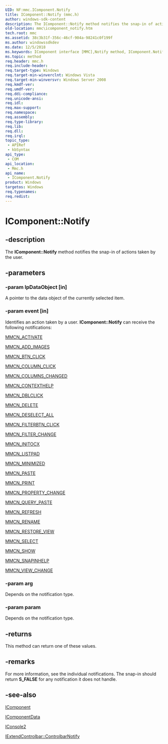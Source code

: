 ```yaml
---
UID: NF:mmc.IComponent.Notify
title: IComponent::Notify (mmc.h)
author: windows-sdk-content
description: The IComponent::Notify method notifies the snap-in of actions taken by the user.
old-location: mmc\icomponent_notify.htm
tech.root: mmc
ms.assetid: 38c3b31f-356c-46cf-904a-98241c0f199f
ms.author: windowssdkdev
ms.date: 12/5/2018
ms.keywords: IComponent interface [MMC],Notify method, IComponent.Notify, IComponent::Notify, Notify, Notify method [MMC], Notify method [MMC],IComponent interface, _slate_icomponent_notify, mmc.icomponent_notify, mmc/IComponent::Notify
ms.topic: method
req.header: mmc.h
req.include-header: 
req.target-type: Windows
req.target-min-winverclnt: Windows Vista
req.target-min-winversvr: Windows Server 2008
req.kmdf-ver: 
req.umdf-ver: 
req.ddi-compliance: 
req.unicode-ansi: 
req.idl: 
req.max-support: 
req.namespace: 
req.assembly: 
req.type-library: 
req.lib: 
req.dll: 
req.irql: 
topic_type:
 - APIRef
 - kbSyntax
api_type:
 - COM
api_location:
 - Mmc.h
api_name:
 - IComponent.Notify
product: Windows
targetos: Windows
req.typenames: 
req.redist: 
---
```


# IComponent::Notify


## -description


The <b>IComponent::Notify</b> method notifies the snap-in of actions taken by the user.


## -parameters




### -param lpDataObject [in]

A pointer to the data object of the currently selected item.


### -param event [in]

Identifies an action taken by a user. <b>IComponent::Notify</b> can receive the following notifications:


<a href="https://msdn.microsoft.com/51aa4709-6e33-41eb-958a-108fec6865b4">MMCN_ACTIVATE</a>



<a href="https://msdn.microsoft.com/26f4b8da-f490-4b8d-8016-1aa50dd21f62">MMCN_ADD_IMAGES</a>



<a href="https://msdn.microsoft.com/166488ab-942f-4e25-9007-b9b79aac5995">MMCN_BTN_CLICK</a>



<a href="https://msdn.microsoft.com/92e98c31-032c-48ca-ba1c-a4062b208d6d">MMCN_COLUMN_CLICK</a>



<a href="https://msdn.microsoft.com/634f14ba-0b6a-41b6-af97-e957d1337623">MMCN_COLUMNS_CHANGED</a>



<a href="https://msdn.microsoft.com/e12616c0-e5bc-4a0d-8199-467c1647acf6">MMCN_CONTEXTHELP</a>



<a href="https://msdn.microsoft.com/0c85cd06-4799-4bb6-aa1d-3386edbf1a37">MMCN_DBLCLICK</a>



<a href="https://msdn.microsoft.com/eaf6c7de-2b02-4563-9392-588a74c9d744">MMCN_DELETE</a>



<a href="https://msdn.microsoft.com/54a491a2-35bd-4650-a912-527ee7af78c5">MMCN_DESELECT_ALL</a>



<a href="https://msdn.microsoft.com/82a1d00a-5787-4fad-b3c5-cbcf51a25338">MMCN_FILTERBTN_CLICK</a>



<a href="https://msdn.microsoft.com/b779f04c-1129-4e05-83c5-fd15ff72f1c2">MMCN_FILTER_CHANGE</a>



<a href="https://msdn.microsoft.com/79256d4a-a936-419e-a953-80d743d05290">MMCN_INITOCX</a>



<a href="https://msdn.microsoft.com/ce2a3146-f466-4768-a573-a4968baf659e">MMCN_LISTPAD</a>



<a href="https://msdn.microsoft.com/54fccd83-aa89-4b9d-a9fe-145b850f455c">MMCN_MINIMIZED</a>



<a href="https://msdn.microsoft.com/a2eedeb8-663a-43eb-9b8b-ab419a8b3f79">MMCN_PASTE</a>



<a href="https://msdn.microsoft.com/74814817-f93b-476f-a477-e6b65ed229bb">MMCN_PRINT</a>



<a href="https://msdn.microsoft.com/4b1c6d78-23b1-4b5a-b913-8a7153471785">MMCN_PROPERTY_CHANGE</a>



<a href="https://msdn.microsoft.com/19259852-be87-40f6-8475-26f7cc232db6">MMCN_QUERY_PASTE</a>



<a href="https://msdn.microsoft.com/c39d99f7-7e80-4bad-8494-41f7f28c83a3">MMCN_REFRESH</a>



<a href="https://msdn.microsoft.com/1a77e563-e469-466e-b61a-e127dfb19c1a">MMCN_RENAME</a>



<a href="https://msdn.microsoft.com/5b6c6d7c-af9f-4773-b9b1-1e11f4a1c1f8">MMCN_RESTORE_VIEW</a>



<a href="https://msdn.microsoft.com/ca3a39ee-da6d-46bc-ac75-4afd89cc8565">MMCN_SELECT</a>



<a href="https://msdn.microsoft.com/cc2a9da4-1351-4930-8fb4-577cdcc14e10">MMCN_SHOW</a>



<a href="https://msdn.microsoft.com/6d2f8870-7f06-48f3-aa76-09e99d2c6858">MMCN_SNAPINHELP</a>



<a href="https://msdn.microsoft.com/3c76e700-0162-41ec-8f9d-45a03e6f5956">MMCN_VIEW_CHANGE</a>



### -param arg

Depends on the notification type.


### -param param

Depends on the notification type.


## -returns



This method can return one of these values.




## -remarks



For more information, see the individual notifications. The snap-in should return <b>S_FALSE</b> for any notification it does not handle.




## -see-also




<a href="https://msdn.microsoft.com/65eaa5ef-182b-4fec-bb3d-a308ac9dc660">IComponent</a>



<a href="https://msdn.microsoft.com/60900b8d-59cc-4c1d-86b7-b902ba89216d">IComponentData</a>



<a href="https://msdn.microsoft.com/9a20d09d-219c-4bcb-95b3-67a44e41629e">IConsole2</a>



<a href="https://msdn.microsoft.com/124656df-5d12-4de1-9a71-ba080ef36611">IExtendControlbar::ControlbarNotify</a>
 

 

